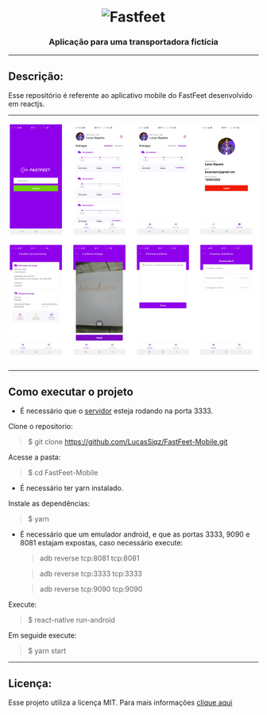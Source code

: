 <h1 align="center">
  <img alt="Fastfeet" title="Fastfeet" src="https://raw.githubusercontent.com/Rocketseat/bootcamp-gostack-desafio-02/master/.github/logo.png" width="300px" />
<h3 align="center">
  Aplicação para uma transportadora fictícia
</h3>
</h1>

---

## Descrição:

Esse repositório é referente ao aplicativo mobile do FastFeet desenvolvido em reactjs.

---

<div align="center">
  <img alt="FastfeetMobile" title="FastfeetMobile" src="https://github.com/LucasSiqz/FastFeet-Mobile/blob/master/screen_shots/FastFeetMobile.png" />
</div>

---

## Como executar o projeto

- É necessário que o [servidor](https://github.com/LucasSiqz/FastFeet-Backend) esteja rodando na porta 3333.

Clone o repositorio:

> \$ git clone https://github.com/LucasSiqz/FastFeet-Mobile.git

Acesse a pasta:

> \$ cd FastFeet-Mobile

- É necessário ter yarn instalado.

Instale as dependências:

> \$ yarn

- É necessário que um emulador android, e que as portas 3333, 9090 e 8081 estajam expostas, caso necessário execute:

  > adb reverse tcp:8081 tcp:8081

  > adb reverse tcp:3333 tcp:3333

  > adb reverse tcp:9090 tcp:9090

Execute:

> \$ react-native run-android

Em seguide execute:

> \$ yarn start

---

## Licença:

Esse projeto utiliza a licença MIT. Para mais informações [clique aqui](https://github.com/LucasSiqz/FastFeet-Mobile/blob/master/LICENSE)
